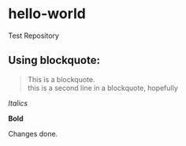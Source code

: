 # hello-world
Test Repository

## Using blockquote: 
> This is a blockquote.  
this is a second line in a blockquote, hopefully

*Italics*

**Bold**

Changes done.
